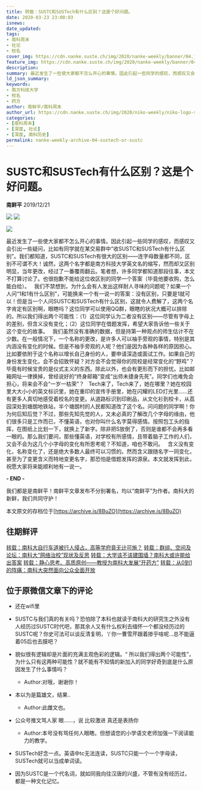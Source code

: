 ```yaml
---
title: 转载：SUSTC和SUSTech有什么区别？这是个好问题。
date: 2020-03-23 23:00:03
isnews:
date_updated:
tags:
- 南科周末
- 社论
- 校名
cover_img: https://cdn.nanke.suste.ch/img/2020/nanke-weekly/banner/04.jpg
feature_img: https://cdn.nanke.suste.ch/img/2020/nanke-weekly/banner/04.jpg
description:
summary: 最近发生了一些使大家都不怎么开心的事情。因此引起一些同学的感叹，而感叹又会引出一些疑问，比如有同学就在某交易群中“收SUSTC和SUSTech有什么区别”。我们都知道，SUSTC和SUSTech有很大的区别——连字母数量都不同，区别不可谓不大！
ld_json_summary:
keywords:
- 南方科技大学
- 校名
- 药方
author: 南鲜平/南科周末
author_url: https://cdn.nanke.suste.ch/img/2020/niko-weekly/niko-logo-scaled.jpg
categories:
- [南科周末]
- [深度, 社论]
- [深度, 南科历史]
permalink: nanke-weekly-archive-04-sustech-or-sustc
---
```


# SUSTC和SUSTech有什么区别？这是个好问题。
**南鲜平** 2019/12/21

![](https://cdn.nanke.suste.ch/img/2020/nanke-weekly/banner/original/04.jpg)
![](https://cdn.nanke.suste.ch/img/2020/nanke-weekly/banner.png)

![](https://cdn.nanke.suste.ch/img/2020/nanke-weekly/04/01.png)

最近发生了一些使大家都不怎么开心的事情。因此引起一些同学的感叹，而感叹又会引出一些疑问，比如有同学就在某交易群中“收SUSTC和SUSTech有什么区别”。我们都知道，SUSTC和SUSTech有很大的区别——连字母数量都不同，区别不可谓不大！诚然，这两个名字都是南方科技大学英文名的缩写，然而却又区别明显，当年更改，经过了一番覆雨翻云。笔者想，许多同学都知道那段往事，本文不打算讨论了。也很抱歉不能给这位收区别的同学一个答案（毕竟他要收购，怎么能白给）。
 
我们不禁想到，为什么会有人发出这样耐人寻味的问题呢？如果一个人问“1和1有什么区别”，可能换来一个有一说一的答案：没有区别，只要是1就可以！但是当一个人问SUSTC和SUSTech有什么区别，这就令人费解了，这两个名字肯定有区别啊，眼瞎吗？这位同学可以使用QQ群，眼瞎的状况大概可以排除的。所以我们得出两个可能性：（1）这位同学认为二者没有区别——尽管有字母上的差别，但含义没有变化；（2）这位同学在借题发挥，希望大家告诉他一些关于这个变化的故事。
 
我们虽然没有准确的数据，但是持第一种观点的师生估计不在少数。在一般情况下，一个名称的更改，是许多人可以袖手旁观的事情，特别是其内涵没有变化的时候。但是不袖手旁观的人呢？他们是因为各种各样的原因担心。比如要依附于这个名称以增长自己身份的人，要申请深造或面试工作。如果自己的身份发生变化，会不会招致怀疑？对方会不会觉得你的院校是经常变化的“野鸡”？毕竟有时候宝贵的是仪式主义的东西。除此以外，也会有更形而下的担忧。比如邮箱网址一律换掉，曾经说好的“终身邮箱”变成“出师未捷身先死”。同学们也难免会担心，将来会不会“一岁一枯荣”？
 
Tech来了，Tech来了，她在哪里？她在校园里大大小小的英文标识里，她在重印的宣传手册里，她在闪耀的LED灯光里……还有更多人真切地感受着校名的变更。从道路标识到印刷品，从文化衫到校卡，从荔园深处到塘朗地铁站，半个塘朗村的人民都知道改了这个名。问问题的同学啊！你为何后知后觉？不过，那些先知先觉的人，又未必真的了解改几个字母的缘由，他们很多只是工作而已，不懂英语，也对你叫什么名字莫得感情。按照包工头的指挥，在图纸上比划一下，就换上了新字。除非把S放倒了，否则是谁都不会再多看一眼的。那么我们要问，那些懂英语，对学校有所感情，且带着脑子工作的人们，又会不会为这几个小字母的变化有所思考呢？不知道，咱也不敢问。
 
含义没有变化，名称变化了，还是绝大多数人最终可以习惯的。然而含义跟随名字一同变化，甚至为了变更含义而特地变更名字，那恐怕是借题发挥的源泉。本文就发挥到此，祝愿大家将来能顺利地有一说一。

**- END -**

我们都是是南鲜平！南鲜平文章发布不分别署名，均以“南鲜平”为作者。南科大的新鲜，我们共同守护！

本文原文的存档位于[https://archive.is/8BuZO](https://archive.is/8BuZO)

## 往期鲜评
[转载：南科大自行车道被行人侵占，高等学府竟无计可施？](/2020/03/23/nanke-weekly-archive-01-bicycle-lane-blocked-by-pedestrians/)
[转载：群组、空间及论坛：南科大“网络治校”现状及反思](/2020/03/23/nanke-weekly-archive-02-manage-sustech-online/)
[转载：大学该不该建围墙？南科大或许能给出答案](/2020/03/23/nanke-weekly-archive-03-wall-of-sustech/)
[转载：静心思考、高质原创——教授为南科大发展“开药方”](/2020/03/23/nanke-weekly-archive-05-prescription-to-sustech/)
[转载：从0到1的阵痛：南科大突然面向公众全面开放](/2020/03/23/nanke-weekly-archive-06-sustech-open-to-public/)


## 位于原微信文章下的评论

* 还在wifi里

* SUSTC与我们真的有关吗？恐怕除了本科也就读于南科大的研究生之外没有人经历过SUSTC时代吧，那其余人又有什么权利去缅怀一个都没经历过的SUSTC呢？你史可法可以谈反清复明，丫你一曹雪芹跟着掺乎啥呢…总不能逼着05后也去膜吧？

* 貌似很有逻辑却是片面的充满主观色彩的逻辑。“ 所以我们得出两个可能性”，为什么只有这两种可能性？就不能有不知情的新加入的同学好奇到底是什么原因发生了什么事情吗？

    * Author:对哦，谢谢你！

* 本以为是篇雄文，结果..
    * Author:此雌文也。

* 公众号推文骂人家 眼……，说 比较激进   真还是表扬你

    * Author:本号没有骂任何人眼瞎。但想请您的小学语文老师加强一下阅读能力的教学。

* SUSTech好念一点。英语中tc无法连读，SUSTC只能一个一个字母读，SUSTech就可以当成单词读。

* 因为SUSTC是一个代名词，就如同我向往汉唐的兴盛，不管有没有经历过，都是一种文化记忆。
